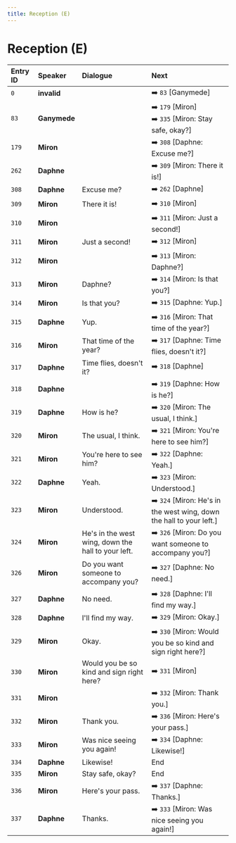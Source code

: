 ```yaml
---
title: Reception (E)
---
```


# Reception (E)


| Entry ID | Speaker | Dialogue | Next |
| :------- | :------ | :------- | :------------ |
| `0` | **invalid** |  | ➡️ `83` \[Ganymede\] |
| `83` | **Ganymede** |  | ➡️ `179` \[Miron\]<br>➡️ `335` \[Miron: Stay safe, okay?\] |
| `179` | **Miron** |  | ➡️ `308` \[Daphne: Excuse me?\] |
| `262` | **Daphne** |  | ➡️ `309` \[Miron: There it is\!\] |
| `308` | **Daphne** | Excuse me? | ➡️ `262` \[Daphne\] |
| `309` | **Miron** | There it is\! | ➡️ `310` \[Miron\] |
| `310` | **Miron** |  | ➡️ `311` \[Miron: Just a second\!\] |
| `311` | **Miron** | Just a second\! | ➡️ `312` \[Miron\] |
| `312` | **Miron** |  | ➡️ `313` \[Miron: Daphne?\] |
| `313` | **Miron** | Daphne? | ➡️ `314` \[Miron: Is that you?\] |
| `314` | **Miron** | Is that you? | ➡️ `315` \[Daphne: Yup\.\] |
| `315` | **Daphne** | Yup\. | ➡️ `316` \[Miron: That time of the year?\] |
| `316` | **Miron** | That time of the year? | ➡️ `317` \[Daphne: Time flies, doesn't it?\] |
| `317` | **Daphne** | Time flies, doesn't it? | ➡️ `318` \[Daphne\] |
| `318` | **Daphne** |  | ➡️ `319` \[Daphne: How is he?\] |
| `319` | **Daphne** | How is he? | ➡️ `320` \[Miron: The usual, I think\.\] |
| `320` | **Miron** | The usual, I think\. | ➡️ `321` \[Miron: You're here to see him?\] |
| `321` | **Miron** | You're here to see him? | ➡️ `322` \[Daphne: Yeah\.\] |
| `322` | **Daphne** | Yeah\. | ➡️ `323` \[Miron: Understood\.\] |
| `323` | **Miron** | Understood\. | ➡️ `324` \[Miron: He's in the west wing, down the hall to your left\.\] |
| `324` | **Miron** | He's in the west wing, down the hall to your left\. | ➡️ `326` \[Miron: Do you want someone to accompany you?\] |
| `326` | **Miron** | Do you want someone to accompany you? | ➡️ `327` \[Daphne: No need\.\] |
| `327` | **Daphne** | No need\. | ➡️ `328` \[Daphne: I'll find my way\.\] |
| `328` | **Daphne** | I'll find my way\. | ➡️ `329` \[Miron: Okay\.\] |
| `329` | **Miron** | Okay\. | ➡️ `330` \[Miron: Would you be so kind and sign right here?\] |
| `330` | **Miron** | Would you be so kind and sign right here? | ➡️ `331` \[Miron\] |
| `331` | **Miron** |  | ➡️ `332` \[Miron: Thank you\.\] |
| `332` | **Miron** | Thank you\. | ➡️ `336` \[Miron: Here's your pass\.\] |
| `333` | **Miron** | Was nice seeing you again\! | ➡️ `334` \[Daphne: Likewise\!\] |
| `334` | **Daphne** | Likewise\! | End |
| `335` | **Miron** | Stay safe, okay? | End |
| `336` | **Miron** | Here's your pass\. | ➡️ `337` \[Daphne: Thanks\.\] |
| `337` | **Daphne** | Thanks\. | ➡️ `333` \[Miron: Was nice seeing you again\!\] |
